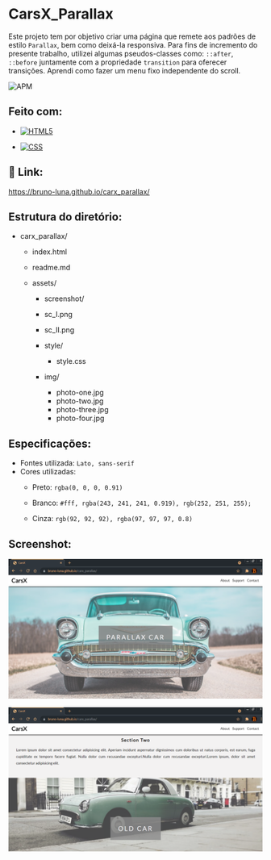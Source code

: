 # CarsX_Parallax
Este projeto tem por objetivo criar uma página que remete aos padrões de estilo `Parallax`, bem como deixá-la responsiva.  Para fins de incremento do presente trabalho, utilizei algumas pseudos-classes como: `::after`, `::before` juntamente com a propriedade `transition` para oferecer transições. Aprendi como fazer  um menu fixo independente do scroll.

![APM](https://camo.githubusercontent.com/2b5be4f21ba05bac285e81a1a1f11036ee50ca3bb9b2b7b00a3cd1cf0589b2fc/68747470733a2f2f696d672e736869656c64732e696f2f61706d2f6c2f76696d2d6d6f64653f636f6c6f723d626c7565)

## Feito com:

- [![HTML5](https://camo.githubusercontent.com/3fd58db04ae96181db91ff9cee08bca4ca6db9db8dd38f2063f26781eaeb67e4/68747470733a2f2f696d672e736869656c64732e696f2f62616467652f2d48544d4c352d3030303030303f7374796c653d666c6174266c6f676f3d68746d6c35)](https://camo.githubusercontent.com/3fd58db04ae96181db91ff9cee08bca4ca6db9db8dd38f2063f26781eaeb67e4/68747470733a2f2f696d672e736869656c64732e696f2f62616467652f2d48544d4c352d3030303030303f7374796c653d666c6174266c6f676f3d68746d6c35)

- [![CSS](https://camo.githubusercontent.com/d738d76484d50c8345c2d01e39364b707285bc7936140858e7909dfe6424efb2/68747470733a2f2f696d672e736869656c64732e696f2f62616467652f2d4353532d3035313232413f7374796c653d666c6174266c6f676f3d43535333266c6f676f436f6c6f723d313537324236)](https://camo.githubusercontent.com/d738d76484d50c8345c2d01e39364b707285bc7936140858e7909dfe6424efb2/68747470733a2f2f696d672e736869656c64732e696f2f62616467652f2d4353532d3035313232413f7374796c653d666c6174266c6f676f3d43535333266c6f676f436f6c6f723d313537324236)

  

## :tada:  Link:

https://bruno-luna.github.io/carx_parallax/

## Estrutura do diretório:

  - carx_parallax/
	 - index.html
	
	- readme.md
	
	 - assets/
		
		 - screenshot/
		  - sc_I.png
		  - sc_II.png
		
		- style/
		
		     - style.css
		
		 - img/
		
		   - photo-one.jpg
		   - photo-two.jpg
		   - photo-three.jpg
		   - photo-four.jpg
		
		   
	
## Especificações:

-   Fontes utilizada:  `Lato, sans-serif`
-   Cores utilizadas:
    - Preto: `rgba(0, 0, 0, 0.91)`
    
    - Branco: `#fff, rgba(243, 241, 241, 0.919), rgb(252, 251, 255); `
    
    - Cinza: `rgb(92, 92, 92), rgba(97, 97, 97, 0.8)`
    
      
    

## Screenshot:

![](https://github.com/Bruno-Luna/carx_parallax/blob/master/assets/screenshot/sc_I.png)



![](https://github.com/Bruno-Luna/carx_parallax/blob/master/assets/screenshot/sc_II.png)